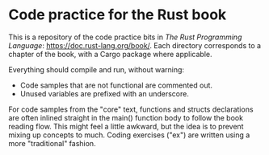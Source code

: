 # Code practice for the Rust book

This is a repository of the code practice bits in *The Rust Programming Language*: https://doc.rust-lang.org/book/. Each directory corresponds to a chapter of the book, with a Cargo package where applicable.

Everything should compile and run, without warning:
  - Code samples that are not functional are commented out.
  - Unused variables are prefixed with an underscore.

For code samples from the "core" text, functions and structs declarations are often inlined straight in the main() function body to follow the book reading flow. This might feel a little awkward, but the idea is to prevent mixing up concepts to much. Coding exercises ("ex") are written using a more "traditional" fashion.
